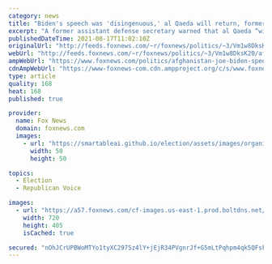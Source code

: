 ```yaml
---
category: news
title: "Biden's speech was 'disingenuous,' al Qaeda will return, former Reagan official says"
excerpt: "A former assistant defense secretary warned that al Qaeda “will again show its viper head” and said President Biden was “disingenuous” and during his address Monday."
publishedDateTime: 2021-08-17T11:02:10Z
originalUrl: "http://feeds.foxnews.com/~r/foxnews/politics/~3/Vm1w8DksK20/afghanistan-joe-biden-speech-al-qaeda-bing-west"
webUrl: "http://feeds.foxnews.com/~r/foxnews/politics/~3/Vm1w8DksK20/afghanistan-joe-biden-speech-al-qaeda-bing-west"
ampWebUrl: "https://www.foxnews.com/politics/afghanistan-joe-biden-speech-al-qaeda-bing-west.amp"
cdnAmpWebUrl: "https://www-foxnews-com.cdn.ampproject.org/c/s/www.foxnews.com/politics/afghanistan-joe-biden-speech-al-qaeda-bing-west.amp"
type: article
quality: 168
heat: 168
published: true

provider:
  name: Fox News
  domain: foxnews.com
  images:
    - url: "https://smartableai.github.io/election/assets/images/organizations/foxnews.com-50x50.jpg"
      width: 50
      height: 50

topics:
  - Election
  - Republican Voice

images:
  - url: "https://a57.foxnews.com/cf-images.us-east-1.prod.boltdns.net/v1/static/694940094001/8e82f43d-89f2-4db2-9e4b-d4644345ea63/742e9e0f-63e5-4f77-8d90-c8d33b7f5c93/1280x720/match/720/405/image.jpg?ve=1&tl=1"
    width: 720
    height: 405
    isCached: true

secured: "nOhJCrUPBWoMTYo1tyXC2975z4lY+jEjR34PVgnrJf+G5mLtPqhpm4qk5QFskgSslt0nRkcDvLTjjqrdcECP4Lh9dphOdM9Zcd38OcAtZv/N6HAwQ9cfwuZP4I2riQml6D7vE4WwUAVCH/ZJAQUdoAhvjQAcITgtPjCOLM34ZqMXAAwAMDwUZM3k/GKGv/dKqzWcjsNAbsX0tZ/IjwmNiH16fd6CfEts7nwetCA7P40KuPfDkhJPAlQvF60o1l1PMRnMfUF1UuKFSTslJynWB4K7rzY7XN2sAP6qwpxvwBaE7wez0RM4J4Mi290vAPbZfyoEDu388wlI/Xzkt/vF6dAfKmwRNKKrBkCmVtQmxBU=;R34ISev7Rp2tCaC0tNUHoQ=="
---
```


